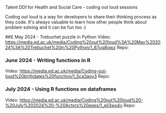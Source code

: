 Talent DDI for Health and Social Care - coding out loud sessions

Coding out loud is a way for developers to share their thinking process as they code. It's always valuable to learn how other people think about problem solving and it can be fun too :) 

##£ May 2024 - Trebuchet puzzle in Python
Video: https://media.ed.ac.uk/media/Coding%20out%20loud%3A%20May%202024%3A%20Trebuchet%20in%20Python/1_87ug8owz
Repo: 


### June 2024 - Writing functions in R
Video: https://media.ed.ac.uk/media/Coding-out-loud%20birthdates%20function/1_5ca3aoy3
Repo: 

### July 2024 - Using R functions on dataframes
Video: https://media.ed.ac.uk/media/Coding%20out%20loud%20-%20July%202024%20-%20Actors%20ages/1_ejl3ws4v
Repo: 
